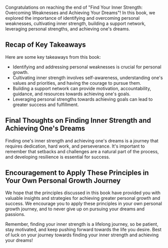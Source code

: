 

Congratulations on reaching the end of "Find Your Inner Strength: Overcoming Weaknesses and Achieving Your Dreams"! In this book, we explored the importance of identifying and overcoming personal weaknesses, cultivating inner strength, building a support network, leveraging personal strengths, and achieving one's dreams.

Recap of Key Takeaways
----------------------

Here are some key takeaways from this book:

* Identifying and addressing personal weaknesses is crucial for personal growth.
* Cultivating inner strength involves self-awareness, understanding one's values and priorities, and having the courage to pursue them.
* Building a support network can provide motivation, accountability, guidance, and resources towards achieving one's goals.
* Leveraging personal strengths towards achieving goals can lead to greater success and fulfillment.

Final Thoughts on Finding Inner Strength and Achieving One's Dreams
-------------------------------------------------------------------

Finding one's inner strength and achieving one's dreams is a journey that requires dedication, hard work, and perseverance. It's important to remember that setbacks and challenges are a natural part of the process, and developing resilience is essential for success.

Encouragement to Apply These Principles in Your Own Personal Growth Journey
---------------------------------------------------------------------------

We hope that the principles discussed in this book have provided you with valuable insights and strategies for achieving greater personal growth and success. We encourage you to apply these principles in your own personal growth journey, and to never give up on pursuing your dreams and passions.

Remember, finding your inner strength is a lifelong journey, so be patient, stay motivated, and keep pushing forward towards the life you desire. Best of luck on your journey towards finding your inner strength and achieving your dreams!